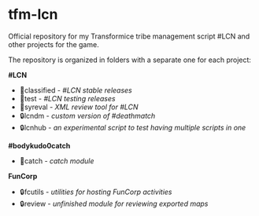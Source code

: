 # tfm-lcn

Official repository for my Transformice tribe management script #LCN and other projects for the game.

The repository is organized in folders with a separate one for each project:

**#LCN**
* 📁classified - *#LCN stable releases*
* 📁test - *#LCN testing releases*
* 📁syreval - *XML review tool for #LCN*
* 🔒lcndm - *custom version of #deathmatch*
* 🔒lcnhub - *an experimental script to test having multiple scripts in one*

**#bodykudo0catch**
* 📁catch - *catch module*

**FunCorp**
* 🔒fcutils - *utilities for hosting FunCorp activities*
* 🔒review - *unfinished module for reviewing exported maps*
